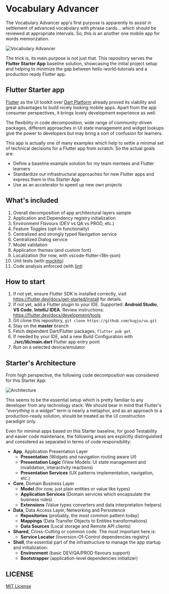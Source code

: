 # Vocabulary Advancer

The Vocabulary Advancer app's first purpose is apparently to assist in settlement of advanced vocabulary with phrase cards... which should be reviewed at appropriate intervals. So, this is an another one mobile app for words memorization. 

![Vocabulary Advancer](docs/app-screens-v1.png "Vocabulary Advancer")

The trick is, its main purpose is not just that. This repository serves the **Flutter Starter App** baseline solution, showcasing the initial project setup and helping to minimize the gap between hello-world-tutorials and a production ready Flutter app.

## Flutter Starter app

[Flutter](https://flutter.dev/) as the UI toolkit over [Dart Platform](https://dart.dev/platforms) already proved its viability and great advantages to build nicely looking mobile apps. Apart from the app consumer perspectives, it brings lovely development experience as well.

The flexibility in code decomposition, wide range of community-driven packages, different approaches in UI state management and widget lookups give the power to developers but may bring a sort of confusion for learners. 

This app is actually one of many examples which help to settle a minimal set of technical decisions for a Flutter app from scratch. So the actual goals are:

* Define a baseline example solution for my team mentees and Flutter learners
* Standardize our infrastructural approaches for new Flutter apps and express them in this Starter App
* Use as an accelerator to speed up new own projects 

## What's included

1. Overall decomposition of app architectural layers sample
2. Application and Dependency registry initialization
3. Environment Flavours (DEV vs QA vs PROD, etc.)
4. Feature Toggles (opt-in functionalty)
5. Centralized and strongly typed Navigation service
6. Centralized Dialog service
7. Model validation 
8. Application themes (and custom font)
9. Localization (for now, with vscode-flutter-i18n-json)
10. Unit tests (with [mockito](https://pub.dev/packages/mockito))
11. Code analysis enforced (with [lint](https://pub.dev/packages/lint))

## How to start

1. If not yet, ensure Flutter SDK is installed correctly, visit https://flutter.dev/docs/get-started/install for details.
2. If not yet, add a Flutter plugin to your IDE. Supported: **Android Studio**, **VS Code**, **IntelliJ IDEA**. Review instructions: https://flutter.dev/docs/development/tools
3. Git clone this repository, ``git clone https://github.com/kugjo/va.git``
4. Stay on the **master** branch
5. Fetch dependent Dart/Flutter packages, ``flutter pub get``
6. If needed by your IDE, add a new Build Configuration with **./src/lib/main.dart** Flutter app entry point
7. Run on a selected device/emulator

## Starter's Architecture

From high perspective, the following code decomposition was considered for this Starter App:

![Architecture](docs/architecture-layers-v1.png "Architecture")

This seems to be the essential setup which is pretty familiar to any developer from any technology stack. We should bear in mind that Flutter's *"everything is a widget"* term is nearly a metaphor, and as an approach to a production-ready solution, should be treated as the UI construction paradigm only.

Even for minimal apps based on this Starter baseline, for good Testability and easier code maintenace, the following areas are explicitly distinguished and considered as separated in terms of code responsibility:
* **App**, Application Presentation Layer 
    * **Presentation** (Widgets and navigation routing aware UI)
    * **Presentation Logic** (View Models: UI state management and invalidation, interactivity reactions)
    * **Presentation Services** (UX patterns implementation, navigation, etc.)
* **Core**, Domain Business Layer
    * **Model** (for now, just plain entities or value like types)
    * **Application Services** (Domain services which encapsulate the business rules)
    * **Extensions** (Value types converters and data interpretation helpers)
* **Data**, Data Access Layer, Networking and Persistence
    * **Repositories** (probably, the most common pattern today)
    * **Mappings** (Data Transfer Objects to Entities transformations)
    * **Data Sources** (Local storage and Remote API clients)
* **Shared**, Cross-Cutting or common code. The most important here is:
    * **Service Locator** (Inversion-Of-Control dependencies registry)
* **Shell**, the essential part of the infrastructure to manage the app startup and initialization:
    * **Environment** (basic DEV/QA/PROD flavours support)
    * **Bootstrapper** (application-level dependencies initializer)

## LICENSE

[MIT License](src/LICENSE)
